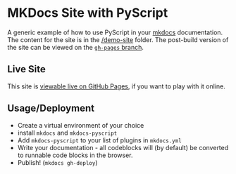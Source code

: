 # MKDocs Site with PyScript
A generic example of how to use PyScript in your [mkdocs](https://www.mkdocs.org/) documentation. The content for the site is in the [/demo-site]() folder. The post-build version of the site can be viewed on the [`gh-pages` branch]().

## Live Site
This site is [viewable live on GitHub Pages](https://jeffersglass.github.io/mkdocs-pyscript-demo/), if you want to play with it online.

## Usage/Deployment
  * Create a virtual environment of your choice
  * install `mkdocs` and `mkdocs-pyscript`
  * Add `mkdocs-pyscript` to your list of plugins in `mkdocs.yml`
  * Write your documentation - all codeblocks will (by default) be converted to runnable code blocks in the browser.
  * Publish! (`mkdocs gh-deploy`)